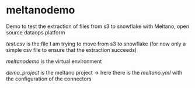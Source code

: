 # meltanodemo
Demo to test the extraction of files from s3 to snowflake with Meltano, open source dataops platform

_test.csv_ is the file I am trying to move from s3 to snowflake (for now only a simple csv file to ensure that the extraction succeeds)

_meltanodemo_ is the virtual environment 

_demo_project_ is the meltano project -> here there is the _meltano.yml_ with the configuration of the connectors 

